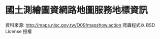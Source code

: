 國土測繪圖資網路地圖服務地標資訊
================================

資料來源: http://maps.nlsc.gov.tw/O09/mapshow.action
爬蟲程式以 BSD License 授權
